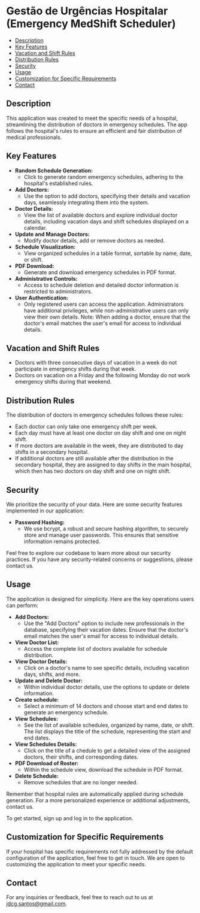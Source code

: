 # Gestão de Urgências Hospitalar (Emergency MedShift Scheduler)

- [Description](#description)
- [Key Features](#key-features)
- [Vacation and Shift Rules](#vacation-and-shift-rules)
- [Distribution Rules](#distribution-rules)
- [Security](#security)
- [Usage](#usage)
- [Customization for Specific Requirements](#customization-for-specific-requirements)
- [Contact](#contact)

## Description

This application was created to meet the specific needs of a hospital, streamlining the distribution of doctors in emergency schedules. The app follows the hospital's rules to ensure an efficient and fair distribution of medical professionals.

## Key Features

- **Random Schedule Generation:**
  - Click to generate random emergency schedules, adhering to the hospital's established rules.
- **Add Doctors:**
  - Use the option to add doctors, specifying their details and vacation days, seamlessly integrating them into the system.
- **Doctor Details:**
  - View the list of available doctors and explore individual doctor details, including vacation days and shift schedules displayed on a calendar.
- **Update and Manage Doctors:**
  - Modify doctor details, add or remove doctors as needed.
- **Schedule Visualization:**
  - View organized schedules in a table format, sortable by name, date, or shift.
- **PDF Download:**
  - Generate and download emergency schedules in PDF format.
- **Administrative Controls:**
  - Access to schedule deletion and detailed doctor information is restricted to administrators.
- **User Authentication:**
  - Only registered users can access the application. Administrators have additional privileges, while non-administrative users can only view their own details. Note: When adding a doctor, ensure that the doctor's email matches the user's email for access to individual details.

## Vacation and Shift Rules

- Doctors with three consecutive days of vacation in a week do not participate in emergency shifts during that week.
- Doctors on vacation on a Friday and the following Monday do not work emergency shifts during that weekend.

## Distribution Rules

The distribution of doctors in emergency schedules follows these rules:

- Each doctor can only take one emergency shift per week.
- Each day must have at least one doctor on day shift and one on night shift.
- If more doctors are available in the week, they are distributed to day shifts in a secondary hospital.
- If additional doctors are still available after the distribution in the secondary hospital, they are assigned to day shifts in the main hospital, which then has two doctors on day shift and one on night shift.

## Security

We prioritize the security of your data. Here are some security features implemented in our application:

- **Password Hashing:**
  - We use bcrypt, a robust and secure hashing algorithm, to securely store and manage user passwords. This ensures that sensitive information remains protected.

Feel free to explore our codebase to learn more about our security practices. If you have any security-related concerns or suggestions, please contact us.

## Usage

The application is designed for simplicity. Here are the key operations users can perform:

- **Add Doctors:**
  - Use the "Add Doctors" option to include new professionals in the database, specifying their vacation dates. Ensure that the doctor's email matches the user's email for access to individual details.
- **View Doctor List:**
  - Access the complete list of doctors available for schedule distribution.
- **View Doctor Details:**
  - Click on a doctor's name to see specific details, including vacation days, shifts, and more.
- **Update and Delete Doctor:**
  - Within individual doctor details, use the options to update or delete information.
- **Create schedule:**
  - Select a minimum of 14 doctors and choose start and end dates to generate an emergency schedule.
- **View Schedules:**
  - See the list of available schedules, organized by name, date, or shift. The list displays the title of the schedule, representing the start and end dates.
- **View Schedules Details:**
  - Click on the title of a chedule to get a detailed view of the assigned doctors, their shifts, and corresponding dates.
- **PDF Download of Roster:**
  - Within the schedule view, download the schedule in PDF format.
- **Delete Schedule:**
  - Remove schedules that are no longer needed.

Remember that hospital rules are automatically applied during schedule generation. For a more personalized experience or additional adjustments, contact us.

To get started, sign up and log in to the application.

## Customization for Specific Requirements

If your hospital has specific requirements not fully addressed by the default configuration of the application, feel free to get in touch. We are open to customizing the application to meet your specific needs.

## Contact

For any inquiries or feedback, feel free to reach out to us at [jdcg.santos@gmail.com](mailto:jdcg.santos@gmail.com).
